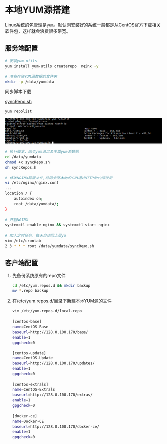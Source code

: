 # 本地YUM源搭建

Linux系统的包管理是`yum`。默认刚安装好的系统一般都是从CentOS官方下载相关软件包，这样就会浪费很多带宽。

## 服务端配置

```bash
# 安装yum-utils
yum install yum-utils createrepo  nginx -y

# 准备存储YUM源数据的文件夹
mkdir -p /data/yumdata
```

同步脚本下载

[syncRepo.sh](./pkg/syncRepo.sh)

```bash
yum repolist
```

![yum repolist](img/yumlist.png)

```bash
# 执行脚本，同步yum源以及生成yum源数据
cd /data/yumdata
chmod +x syncRepo.sh
sh syncRepos.h

# 修改NGINX配置文件,将同步至本地的YUM通过HTTP给内部使用
vi /etc/nginx/nginx.conf
...
location / {
    autoindex on;
    root /data/yumdata/;
}

# 开启NGINX
systemctl enable nginx && systemctl start nginx

# 加入定时任务，每天自动同上层yu
vim /etc/crontab
2 3 * * * root /data/yumdata/syncRepo.sh
```

## 客户端配置

1. 先备份系统原有的repo文件

    ```bash
    cd /etc/yum.repos.d && mkdir backup
    mv *.repo backup
    ```

2. 在/etc/yum.repos.d/目录下新建本地YUM源的文件

   ```bash
   vim /etc/yum.repos.d/local.repo
   
   [centos-base]
   name=CentOS-Base
   baseurl=http://128.0.100.170/base/
   enable=1
   gpgcheck=0

   [centos-update]
   name=CentOS-Update
   baseurl=http://128.0.100.170/updates/
   enable=1
   gpgcheck=0

   [centos-extrals]
   name=CentOS-Extrals
   baseurl=http://128.0.100.170/extras/
   enable=1
   gpgcheck=0

   [docker-ce]
   name=Docker-CE
   baseurl=http://128.0.100.170/docker-ce/
   enable=1
   gpgcheck=0
   ```